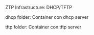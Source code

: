 ZTP Infrastructure: DHCP/TFTP

dhcp folder: Container con dhcp server


tftp folder: Container con tftp server 

 


 
